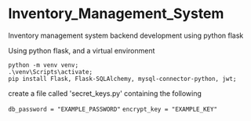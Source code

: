 # Inventory_Management_System
Inventory management system backend development using python flask

Using python flask, and a virtual environment
```
python -m venv venv;
.\venv\Scripts\activate;
pip install Flask, Flask-SQLAlchemy, mysql-connector-python, jwt;
```

create a file called 'secret_keys.py' containing the following

`db_password = "EXAMPLE_PASSWORD"`
`encrypt_key = "EXAMPLE_KEY"`